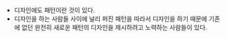 - 디자인에도 패턴이란 것이 있다.
- 디자인을 하는 사람들 사이에 널리 퍼진 패턴을 따라서 디자인을 하기 때문에 기존에 없던 완전히 새로운 패턴의 디자인을 제시하려고 노력하는 사람들이 있다.
